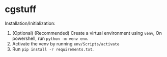 # cgstuff

Installation/Initialization:

1. (Optional) (Recommended) Create a virtual environment using `venv`, On powershell, run `python -m venv env`.
2. Activate the venv by running `env/Scripts/activate`
3. Run `pip install -r requirements.txt`.
